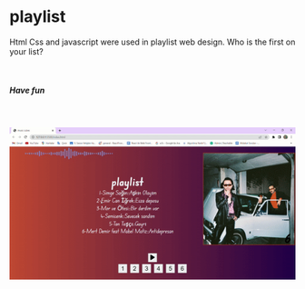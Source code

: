 # playlist

<p> Html Css and javascript were used in playlist web design. Who is the first on your list?</p>
<br>
<h5>Have fun</h5>
<br>

<br>
<img src="images/playlist.gif" >
